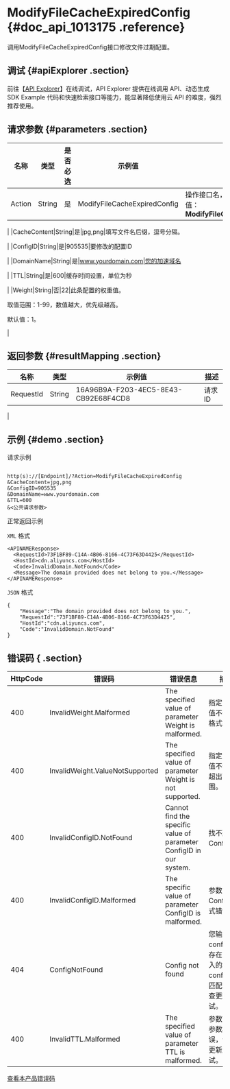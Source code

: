 # ModifyFileCacheExpiredConfig {#doc_api_1013175 .reference}

调用ModifyFileCacheExpiredConfig接口修改文件过期配置。

## 调试 {#apiExplorer .section}

前往【[API Explorer](https://api.aliyun.com/#product=Cdn&api=ModifyFileCacheExpiredConfig)】在线调试，API Explorer 提供在线调用 API、动态生成 SDK Example 代码和快速检索接口等能力，能显著降低使用云 API 的难度，强烈推荐使用。

## 请求参数 {#parameters .section}

|名称|类型|是否必选|示例值|描述|
|--|--|----|---|--|
|Action|String|是|ModifyFileCacheExpiredConfig|操作接口名，系统规定参数，取值：**ModifyFileCacheExpiredConfig**

 |
|CacheContent|String|是|jpg,png|填写文件名后缀，逗号分隔。

 |
|ConfigID|String|是|905535|要修改的配置ID

 |
|DomainName|String|是|www.yourdomain.com|您的加速域名

 |
|TTL|String|是|600|缓存时间设置，单位为秒

 |
|Weight|String|否|22|此条配置的权重值。

 取值范围：1-99，数值越大，优先级越高。

 默认值：1。

 |

## 返回参数 {#resultMapping .section}

|名称|类型|示例值|描述|
|--|--|---|--|
|RequestId|String|16A96B9A-F203-4EC5-8E43-CB92E68F4CD8|请求ID

 |

## 示例 {#demo .section}

请求示例

``` {#request_demo}

http(s)://[Endpoint]/?Action=ModifyFileCacheExpiredConfig
&CacheContent=jpg,png
&ConfigID=905535
&DomainName=www.yourdomain.com
&TTL=600
&<公共请求参数>

```

正常返回示例

`XML` 格式

``` {#xml_return_success_demo}
<APINAMEResponse>
  <RequestId>73F1BF89-C14A-4B06-8166-4C73F63D4425</RequestId>
  <HostId>cdn.aliyuncs.com</HostId>
  <Code>InvalidDomain.NotFound</Code>
  <Message>The domain provided does not belong to you.</Message>
</APINAMEResponse>

```

`JSON` 格式

``` {#json_return_success_demo}
{
	"Message":"The domain provided does not belong to you.",
	"RequestId":"73F1BF89-C14A-4B06-8166-4C73F63D4425",
	"HostId":"cdn.aliyuncs.com",
	"Code":"InvalidDomain.NotFound"
}
```

## 错误码 { .section}

|HttpCode|错误码|错误信息|描述|
|--------|---|----|--|
|400|InvalidWeight.Malformed|The specified value of parameter Weight is malformed.|指定的权重值不合法，格式错误。|
|400|InvalidWeight.ValueNotSupported|The specified value of parameter Weight is not supported.|指定的权重值不合法，超出可选范围。|
|400|InvalidConfigID.NotFound|Cannot find the specific value of parameter ConfigID in our system.|找不到ConfigID。|
|400|InvalidConfigID.Malformed|The specific value of parameter ConfigID is malformed.|参数ConfigID格式错误。|
|404|ConfigNotFound|Config not found|您输入的configid不存在，或输入的域名和configid不匹配，请检查更新后重试。|
|400|InvalidTTL.Malformed|The specified value of parameter TTL is malformed.|参数TTL的参数格式错误，请检查更新后重试。|

[查看本产品错误码](https://error-center.aliyun.com/status/product/Cdn)

